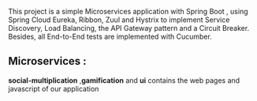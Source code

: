 This project is a simple  Microservices application with Spring Boot ,
 using Spring Cloud Eureka, Ribbon, Zuul and Hystrix to implement Service Discovery, Load Balancing, the API Gateway pattern and a Circuit Breaker.
Besides, all End-to-End tests are implemented with Cucumber.

## Microservices :
**social-multiplication** ,**gamification** and **ui** contains the web pages and javascript of our application

